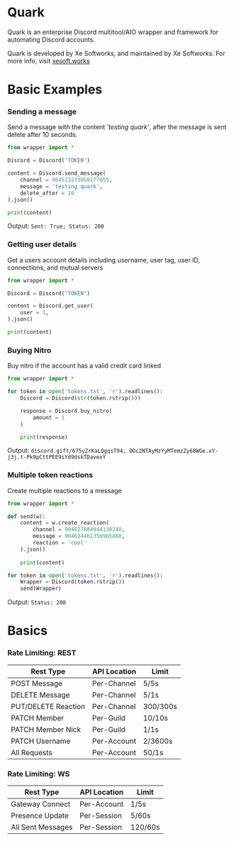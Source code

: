 # Quark
Quark is an enterprise Discord multitool/AIO wrapper and framework for automating Discord accounts.

Quark is developed by Xe Softworks, and maintained by Xe Softworks. For more info, visit [xesoft.works](https://xesoft.works)

# Basic Examples
### Sending a message

Send a message with the content *'testing quark'*, after the message is sent delete after 10 seconds.

```python
from wrapper import *

Discord = Discord('TOKEN')

content = Discord.send_message(
    channel = 904513273058177055,
    message = 'testing quark',
    delete_after = 10
).json()

print(content)
```

Output: `Sent: True; Status: 200`

### Getting user details
Get a users account details including username, user tag, user ID, connections, and mutual servers 
```python
from wrapper import *

Discord = Discord('TOKEN')

content = Discord.get_user(
    user = 1,
).json()

print(content)
```

### Buying Nitro
Buy nitro if the account has a valid credit card linked
```python
from wrapper import *

for token in open('tokens.txt', 'r').readlines():
    Discord = Discord(str(token.rstrip()))

    response = Discord.buy_nitro(
        amount = 1
    )

    print(response)
```

Output: `discord.gift/675yZrKaLQgqsT94, ODc2NTAyMzYyMTemzZy68WGe.xY-j3j.t-Pk9pCttPEE9iYd9dskTDavexY`

### Multiple token reactions
Create multiple reactions to a message 
```python
from wrapper import *

def send(w):
    content = w.create_reaction(
        channel = 904627884944138240,
        message = 904634461356965888,
        reaction = 'cool'
    ).json()
    
    print(content)

for token in open('tokens.txt', 'r').readlines():
    Wrapper = Discord(token.rstrip())
    send(Wrapper)
```


Output: `Status: 200`

# Basics

### Rate Limiting: REST

| Rest Type     | API Location  | Limit         |
| ------------- | ------------- | ------------- |
| POST Message  | Per-Channel  | 5/5s              |
| DELETE Message| Per-Channel  | 5/1s           |
| PUT/DELETE Reaction  | Per-Channel  | 300/300s              |
| PATCH Member | Per-Guild  |  10/10s             |
| PATCH Member Nick | Per-Guild  |  1/1s             |
| PATCH Username | Per-Account  | 2/3600s
| All Requests  | Per-Account  |  50/1s             |


### Rate Limiting: WS

| Rest Type     | API Location  | Limit         |
| ------------- | ------------- | ------------- |
|     Gateway Connect |   Per-Account    | 1/5s
|     Presence Update |   Per-Session  | 5/60s
|   All Sent Messages | Per-Session   | 120/60s
